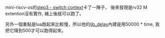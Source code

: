 mini-riscv-os的[step3 - switch context](https://github.com/cccriscv/mini-riscv-os/tree/master/03-MultiTasking)卡了一陣子，
後來發現是rv32 M extention沒有實作, 補上後就可以跑了。

另外一個重點是lua跑起來比較慢，所以他的[lib_delay](https://github.com/cccriscv/mini-riscv-os/blob/master/03-MultiTasking/lib.c)內建是用50000 * time, 
我把它降到500才可以跑得起來。

